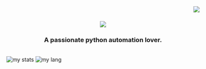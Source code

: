 <img align="right" src="https://visitor-badge.laobi.icu/badge?page_id=ssujitx" />

<h1 align="center">
    <img src="https://readme-typing-svg.herokuapp.com/?font=Righteous&size=35&center=true&vCenter=true&width=500&height=70&duration=4000&lines=Hi+There!+👋;+I'm+Sujit!;" />
</h1>

<h3 align="center">A passionate python automation lover.</h3>

<br/>

<img alt="my stats" src="https://github-readme-stats.vercel.app/api?username=ssujitx&show_icons=True"/>
<img alt="my lang" src="https://github-readme-stats.vercel.app/api/top-langs/?username=ssujitx&layout=compact"/>
